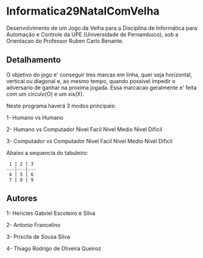 # Informatica29NatalComVelha

Desenvolvimento de um Jogo da Velha para a Disciplina de Informática para Automação e Controle da UPE (Universidade de Pernambuco), sob a Orientacao do Professor Ruben Carlo Benante.

## Detalhamento

O objetivo do jogo e' conseguir tres marcas em linha, quer seja horizontal, vertical ou diagonal e, ao mesmo tempo, quando possivel impedir o adversario de ganhar na proxima jogada. Essa marcacao geralmente e' feita com um circulo(O) e um xis(X).

Neste programa haverá 3 modos principais:

1- Humano vs Humano

2- Humano vs Computador
   Nivel Facil
   Nivel Medio
   Nivel Dificil

3- Computador vs Computador
   Nivel Facil
   Nivel Medio
   Nivel Dificil

Abaixo a sequencia do tabuleiro: 


     1 | 2 | 3 
    ---|---|---
     4 | 5 | 6 
     7 | 8 | 9 


## Autores

1- Hericles Gabriel Escoteiro e Silva

2- Antonio Francelino

3- Priscila de Sousa Silva

4- Thiago Rodrigo de Oliveira Queiroz 
